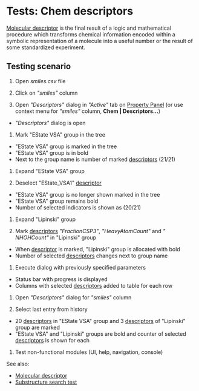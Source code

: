 <!-- TITLE: Tests: Chem descriptors -->
<!-- SUBTITLE: -->

# Tests: Chem descriptors

[Molecular descriptor](descriptors.md) is the final result of a logic and mathematical procedure which
transforms chemical information encoded within a symbolic representation of a molecule into a useful number or the
result of some standardized experiment.

## Testing scenario

1. Open *smiles.csv* file

1. Click on *"smiles"* column

1. Open *"Descriptors"* dialog in *"Active"* tab on [Property Panel](../../overview/navigation.md#properties)
   (or use context menu for *"smiles"* column, **Chem | Descriptors...**)

* *"Descriptors"* dialog is open

1. Mark "EState VSA" group in the tree

* "EState VSA" group is marked in the tree
* "EState VSA" group is in bold
* Next to the group name is number of marked [descriptors](descriptors.md) (21/21)

1. Expand "EState VSA" group

1. Deselect "EState_VSA1" [descriptor](descriptors.md)

* "EState VSA" group is no longer shown marked in the tree
* "EState VSA" group remains bold
* Number of selected indicators is shown as (20/21)

1. Expand "Lipinski" group

1. Mark [descriptors](descriptors.md) *"FractionCSP3"*, *"HeavyAtomCount"* and *"
   NHOHCount"* in "Lipinski" group

* When [descriptor](descriptors.md) is marked, "Lipinski" group is allocated with bold
* Number of selected [descriptors](descriptors.md) changes next to group name

1. Execute dialog with previously specified parameters

* Status bar with progress is displayed
* Columns with selected [descriptors](descriptors.md) added to table for each row

1. Open *"Descriptors"* dialog for *"smiles"* column

1. Select last entry from history

* 20 [descriptors](descriptors.md) in "EState VSA" group and
  3 [descriptors](descriptors.md) of  "Lipinski" group are marked
* "EState VSA" and "Lipinski" groups are bold and counter of selected [descriptors](descriptors.md) is
  shown for each

1. Test non-functional modules (UI, help, navigation, console)

See also:

* [Molecular descriptor](descriptors.md)
* [Substructure search test](substructure-search-test.md)
